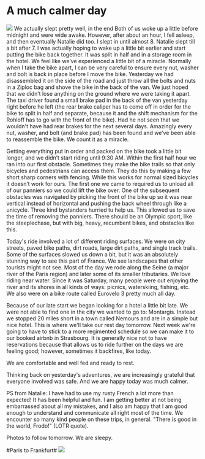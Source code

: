 # A much calmer day
![](data/f4833f28-b1e9-4b27-b453-6f687d9210c5.jpg) 
We actually slept pretty well, in the end Both of us woke up a little before midnight and were wide awake. However, after about an hour, I fell asleep, and then eventually Natalie did too. I slept in until almost 8. Natalie slept till a bit after 7. I was actually hoping to wake up a little bit earlier and start putting the bike back together. It was split in half and in a storage room in the hotel. We feel like we’ve experienced a little bit of a miracle. Normally when I take the bike apart, I can be very careful to ensure every nut, washer and bolt is back in place before I move the bike. Yesterday we had disassembled it on the side of the road and just throw all the bolts and nuts in a Ziploc bag and shove the bike in the back of the van. We just hoped that we didn’t lose anything on the ground where we were taking it apart. The taxi driver found a small brake pad in the back of the van yesterday right before he left (the rear brake caliper has to come off in order for the bike to split in half and separate, because it and the shift mechanism for the Rohloff has to go with the front of the bike). Had he not seen that we wouldn't have had rear brakes for the next several days. Amazingly every nut, washer, and bolt (and brake pad) has been found and we’ve been able to reassemble the bike. We count it as a miracle.

 Getting everything put in order and packed on the bike took a little bit longer, and we didn’t start riding until 9:30 AM. Within the first half hour we ran into our first obstacle. Sometimes they make the bike trails so that only bicycles and pedestrians can access them. They do this by making a few short sharp corners with fencing. While this works for normal sized bicycles it doesn’t work for ours. The first one we came to required us to unload all of our panniers so we could lift the bike over.  One of the subsequent obstacles was navigated by picking the front of the bike up so it was near vertical instead of horizontal and pushing the back wheel through like a unicycle. Three kind bystanders hurried tu help us. This allowed us to save the time of removing the panniers. There should be an Olympic sport, like the steeplechase, but with big, heavy, recumbent bikes, and obstacles like this.

 Today's ride involved a lot of different riding surfaces. We were on city streets, paved bike paths, dirt roads, large dirt paths, and single track trails. Some of the surfaces slowed us down a bit, but it was an absolutely stunning way to see this part of France. We see landscapes that other tourists might not see. Most of the day we rode along the Seine (a major river of the Paris region) and later some of its smaller tributaries. We love riding near water. Since it was Saturday, many people were out enjoying the river and its shores in all kinds of ways: picnics, waterskiing, fishing, etc. We also were on a bike route called Eurovelo 3 pretty much all day. 

 Because of our late start we began looking for a hotel a little bit late. We were not able to find one in the city we wanted to go to: Montargis. Instead we stopped 20 miles short in a town called Nemours and are in a simple but nice hotel. This is where we'll take our rest day tomorrow. Next week we're going to have to stick to a more regimented schedule so we can make it to our booked airbnb in Strasbourg. It is generally nice not to have reservations because that allows us to ride further on the days we are feeling good; however, sometimes it backfires, like today.

 We are comfortable and well fed and ready to rest.

 Thinking back on yesterday's adventures, we are increasingly grateful that everyone involved was safe. And we are happy today was much calmer.

 PS from Natalie: I have had to use my rusty French a lot more than expected! It has been helpful and fun. I am getting better at not being embarrassed about all my mistakes, and I also am happy that I am good enough to understand and communicate all right most of the time. We encounter so many kind people on these trips, in general. "There is good in the world, Frodo!" (LOTR quote). 

 Photos to follow tomorrow. We are sleepy.


#Paris to Frankfurt#
![](data/f4833f28-b1e9-4b27-b453-6f687d9210c5.jpg)
